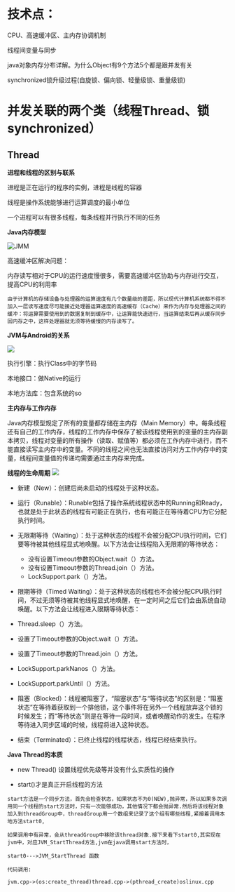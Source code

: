 # 技术点：

CPU、高速缓冲区、主内存协调机制

线程间变量与同步

java对象内存分布详解。为什么Object有9个方法5个都是跟并发有关

synchronized锁升级过程(自旋锁、偏向锁、轻量级锁、重量级锁)

# 并发关联的两个类（线程Thread、锁synchronized）

##  Thread

 **进程和线程的区别与联系**

进程是正在运行的程序的实例，进程是线程的容器

 线程是操作系统能够进行运算调度的最小单位

一个进程可以有很多线程，每条线程并行执行不同的任务

**Java内存模型**

![JMM](https://img2022.cnblogs.com/blog/1015893/202202/1015893-20220212180809131-1465534279.png)

高速缓冲区解决问题：

​	 内存读写相对于CPU的运行速度慢很多，需要高速缓冲区协助与内存进行交互，提高CPU的利用率

```
由于计算机的存储设备与处理器的运算速度有几个数量级的差距，所以现代计算机系统都不得不加入一层读写速度尽可能接近处理器运算速度的高速缓存（Cache）来作为内存与处理器之间的缓冲：将运算需要使用到的数据复制到缓存中，让运算能快速进行，当运算结束后再从缓存同步回内存之中，这样处理器就无须等待缓慢的内存读写了。
```

**JVM与Android的关系**



![](https://gimg2.baidu.com/image_search/src=http%3A%2F%2Fupload-images.jianshu.io%2Fupload_images%2F9000209-10390b8033ee3a45.png&refer=http%3A%2F%2Fupload-images.jianshu.io&app=2002&size=f9999,10000&q=a80&n=0&g=0n&fmt=auto?sec=1665559110&t=cbe6ae0c18c76dbcf654016f806ca81f)

执行引擎：执行Class中的字节码

本地接口：做Native的运行

本地方法库：包含系统的so

**主内存与工作内存**

Java内存模型规定了所有的变量都存储在主内存（Main Memory）中。每条线程还有自己的工作内存，线程的工作内存中保存了被该线程使用到的变量的主内存副本拷贝，线程对变量的所有操作（读取、赋值等）都必须在工作内存中进行，而不能直接读写主内存中的变量。不同的线程之间也无法直接访问对方工作内存中的变量，线程间变量值的传递均需要通过主内存来完成。

**线程的生命周期** ![](https://gimg2.baidu.com/image_search/src=http%3A%2F%2Fimg2020.cnblogs.com%2Fblog%2F1965282%2F202005%2F1965282-20200506161732172-1519590330.png&refer=http%3A%2F%2Fimg2020.cnblogs.com&app=2002&size=f9999,10000&q=a80&n=0&g=0n&fmt=auto?sec=1665560083&t=b7bc2ae2d735cdf6e3e7b487d1b6f8ab)

- 新建（New）：创建后尚未启动的线程处于这种状态。

- 运行（Runable）：Runable包括了操作系统线程状态中的Running和Ready，也就是处于此状态的线程有可能正在执行，也有可能正在等待着CPU为它分配执行时间。 

- 无限期等待（Waiting）：处于这种状态的线程不会被分配CPU执行时间，它们要等待被其他线程显式地唤醒。以下方法会让线程陷入无限期的等待状态： 
  - 没有设置Timeout参数的Object.wait（）方法。
  - 没有设置Timeout参数的Thread.join（）方法。
  - LockSupport.park（）方法。
-  限期等待（Timed Waiting）：处于这种状态的线程也不会被分配CPU执行时间，不过无须等待被其他线程显式地唤醒，在一定时间之后它们会由系统自动唤醒。以下方法会让线程进入限期等待状态： 
  - Thread.sleep（）方法。
  - 设置了Timeout参数的Object.wait（）方法。 
  - 设置了Timeout参数的Thread.join（）方法。 
  - LockSupport.parkNanos（）方法。 
  - LockSupport.parkUntil（）方法。

- 阻塞（Blocked）：线程被阻塞了，“阻塞状态”与“等待状态”的区别是：“阻塞状态”在等待着获取到一个排他锁，这个事件将在另外一个线程放弃这个锁的时候发生；而“等待状态”则是在等待一段时间，或者唤醒动作的发生。在程序等待进入同步区域的时候，线程将进入这种状态。 

- 结束（Terminated）：已终止线程的线程状态，线程已经结束执行。

**Java Thread的本质**

- new Thread() 设置线程优先级等并没有什么实质性的操作

- start()才是真正开启线程的方法

```
start方法是一个同步方法，首先会检查状态，如果状态不为0(NEW),抛异常，所以如果多次调用同一个线程的start方法时，只有一次能够成功，其他情况下都会抛异常.然后将该线程对象加入到threadGroup中，threadGroup用一个数组来记录了这个组有哪些线程,紧接着调用本地方法start0,

如果调用中有异常，会从threadGroup中移除该thread对象.接下来看下start0,其实现在jvm中，对应JVM_StartThread方法,jvm在java调用start方法时， 

start0--->JVM_StartThread 函数

代码调用:

jvm.cpp->(os:create_thread)thread.cpp->(pthread_create)oslinux.cpp
```



